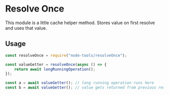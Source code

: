 # Resolve Once

This module is a little cache helper method. Stores value on first resolve and uses that value.

## Usage

```js
const resolveOnce = require("node-tools/resolveOnce");

const valueGetter = resolveOnce(async () => {
    return await longRunningOperation();
});

const a = await valueGetter(); // long running operation runs here
const b = await valueGetter(); // value gets returned from previous resolve
```
